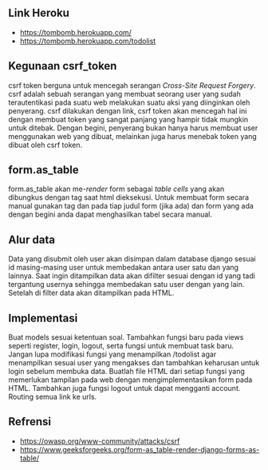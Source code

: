 ## Link Heroku
- https://tombomb.herokuapp.com/
- https://tombomb.herokuapp.com/todolist

## Kegunaan csrf_token
csrf token berguna untuk mencegah serangan *Cross-Site Request Forgery*. csrf adalah sebuah serangan yang membuat seorang user yang sudah terautentikasi pada suatu web melakukan suatu aksi yang diinginkan oleh penyerang. csrf dilakukan dengan link, csrf token akan mencegah hal ini dengan membuat token yang sangat panjang yang hampir tidak mungkin untuk ditebak. Dengan begini, penyerang bukan hanya harus membuat user menggunakan web yang dibuat, melainkan juga harus menebak token yang dibuat oleh csrf token.

## form.as_table
form.as_table akan me-*render* form sebagai *table cells* yang akan dibungkus dengan tag <tr> saat html dieksekusi. Untuk membuat form secara manual gunakan tag <td> dan <tr> pada tiap judul form (jika ada) dan form yang ada dengan begini anda dapat menghasilkan tabel secara manual.

## Alur data
Data yang disubmit oleh user akan disimpan dalam database django sesuai id masing-masing user untuk membedakan antara user satu dan yang lainnya. Saat ingin ditampilkan data akan difilter sesuai dengan id yang tadi tergantung usernya sehingga membedakan satu user dengan yang lain. Setelah di filter data akan ditampilkan pada HTML.

## Implementasi
Buat models sesuai ketentuan soal. Tambahkan fungsi baru pada views seperti register, login, logout, serta fungsi untuk membuat task baru. Jangan lupa modifikasi fungsi yang menampilkan /todolist agar menampilkan sesuai user yang mengakses dan tambahkan keharusan untuk login sebelum membuka data. Buatlah file HTML dari setiap fungsi yang memerlukan tampilan pada web dengan mengimplementasikan form pada HTML. Tambahkan juga fungsi logout untuk dapat mengganti account. Routing semua link ke urls.

## Refrensi
- https://owasp.org/www-community/attacks/csrf
- https://www.geeksforgeeks.org/form-as_table-render-django-forms-as-table/